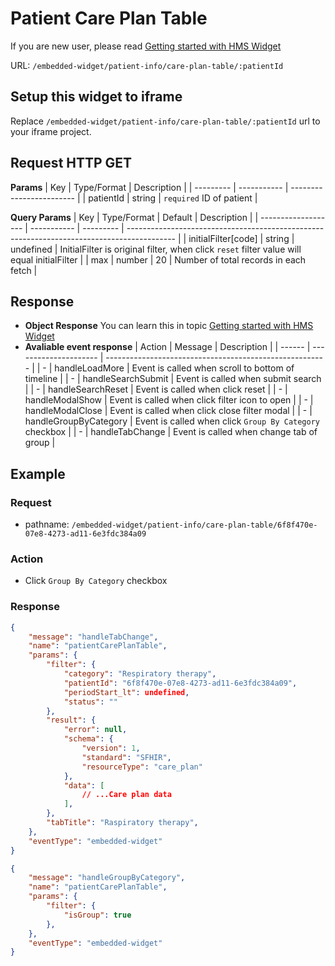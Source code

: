 # Patient Care Plan Table

If you are new user, please read [Getting started with HMS Widget](/embedded-widget?widget=get-started)


URL: `/embedded-widget/patient-info/care-plan-table/:patientId`

## Setup this widget to iframe
Replace `/embedded-widget/patient-info/care-plan-table/:patientId` url to your iframe project.

## Request HTTP GET
**Params**
| Key       | Type/Format | Description              |
| --------- | ----------- | ------------------------ |
| patientId | string      | `required` ID of patient |

**Query Params**
| Key                 | Type/Format | Default   | Description                                                                                |
| ------------------- | ----------- | --------- | ------------------------------------------------------------------------------------------ |
| initialFilter[code] | string      | undefined | InitialFilter is original filter, when click `reset` filter value will equal initialFilter |
| max                 | number      | 20        | Number of total records in each fetch                                                      |

## Response
- **Object Response**
    You can learn this in topic [Getting started with HMS Widget](/embedded-widget?widget=get-started)
- **Avaliable event response**
   | Action | Message               | Description                                             |
   | ------ | --------------------- | ------------------------------------------------------- |
   | -      | handleLoadMore        | Event is called when scroll to bottom of timeline       |
   | -      | handleSearchSubmit    | Event is called when submit search                      |
   | -      | handleSearchReset     | Event is called when click reset                        |
   | -      | handleModalShow       | Event is called when click filter icon to open          |
   | -      | handleModalClose      | Event is called when click close filter modal           |
   | -      | handleGroupByCategory | Event is called when click `Group By Category` checkbox |
   | -      | handleTabChange       | Event is called when change tab of group                |

## Example

### Request
 - pathname: `/embedded-widget/patient-info/care-plan-table/6f8f470e-07e8-4273-ad11-6e3fdc384a09` 

### Action
 - Click `Group By Category` checkbox

### Response
```json
{
    "message": "handleTabChange",
    "name": "patientCarePlanTable",
    "params": {
        "filter": {
            "category": "Respiratory therapy",
            "patientId": "6f8f470e-07e8-4273-ad11-6e3fdc384a09",
            "periodStart_lt": undefined,
            "status": ""
        },
        "result": {
            "error": null,
            "schema": {
                "version": 1,
                "standard": "SFHIR",
                "resourceType": "care_plan"
            },
            "data": [
                // ...Care plan data
            ],
        },
        "tabTitle": "Raspiratory therapy",
    },
    "eventType": "embedded-widget"
}
```
```json
{
    "message": "handleGroupByCategory",
    "name": "patientCarePlanTable",
    "params": {
        "filter": {
            "isGroup": true
        },
    },
    "eventType": "embedded-widget"
}
```
